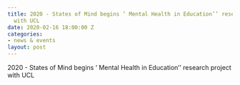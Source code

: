 ```yaml
---
title: 2020 - States of Mind begins ‘ Mental Health in Education’’ research project
  with UCL
date: 2020-02-16 18:00:00 Z
categories:
- news & events
layout: post
---
```


2020 - States of Mind begins ‘ Mental Health in Education’’ research project with UCL

